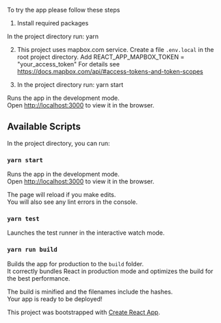 To try the app please follow these steps

1. Install required packages

In the project directory run: yarn

2. This project uses mapbox.com service. Create a file `.env.local` in the root project directory. Add REACT_APP_MAPBOX_TOKEN = "your_access_token" For details see https://docs.mapbox.com/api/#access-tokens-and-token-scopes


3. In the project directory run: yarn start

Runs the app in the development mode.<br />
Open [http://localhost:3000](http://localhost:3000) to view it in the browser.



## Available Scripts

In the project directory, you can run:

### `yarn start`

Runs the app in the development mode.<br />
Open [http://localhost:3000](http://localhost:3000) to view it in the browser.

The page will reload if you make edits.<br />
You will also see any lint errors in the console.

### `yarn test`

Launches the test runner in the interactive watch mode.<br />


### `yarn run build`

Builds the app for production to the `build` folder.<br />
It correctly bundles React in production mode and optimizes the build for the best performance.

The build is minified and the filenames include the hashes.<br />
Your app is ready to be deployed!

This project was bootstrapped with [Create React App](https://github.com/facebook/create-react-app).
